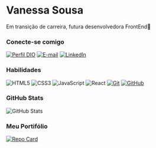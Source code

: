 # Vanessa Sousa

Em transição de carreira, futura desenvolvedora FrontEnd👾

### Conecte-se comigo
[![Perfil DIO](https://img.shields.io/badge/-Meu%20Perfil%20na%20DIO-923DFF?style=for-the-badge)](https://web.dio.me/users/vanessasousa_pro?tab=achievements)
[![E-mail](https://img.shields.io/badge/-Email-923DFF?style=for-the-badge&logo=microsoft-outlook&logoColor=white)](mailto:vanessasousa.pro@gmail.com)
[![LinkedIn](https://img.shields.io/badge/-LinkedIn-923DFF?style=for-the-badge&logo=linkedin&logoColor=white)](https://www.linkedin.com/in/vanessa-sousa-pro/?originalSubdomain=br)

### Habilidades
![HTML5](https://img.shields.io/badge/HTML-923DFF?style=for-the-badge&logo=html5&logoColor=white)
![CSS3](https://img.shields.io/badge/CSS3-923DFF?style=for-the-badge&logo=css3&logoColor=white)
![JavaScript](https://img.shields.io/badge/JavaScript-923DFF?style=for-the-badge&logo=javascript&logoColor=white)
![React](https://img.shields.io/badge/React-923DFF?style=for-the-badge&logo=react&logoColor=white)
[![Git](https://img.shields.io/badge/Git-923DFF?style=for-the-badge&logo=git&logoColor=white)](https://git-scm.com/doc)
[![GitHub](https://img.shields.io/badge/GitHub-923DFF?style=for-the-badge&logo=github&logoColor=white)](https://docs.github.com/)

### GitHub Stats
![GitHub Stats](https://github-readme-stats.vercel.app/api?username=vanessasousapro&theme=transparent&bg_color=923DFF&border_color=#000&show_icons=true&icon_color=FFF&title_color=FFF&text_color=FFF&hide_title=true&hide=stars)

### Meu Portifólio
[![Repo Card](https://github-readme-stats.vercel.app/api/pin/?username=vanessasousapro&repo=portifolio-VSP&bg_color=923DFF&border_color=white&show_icons=true&icon_color=FFF&title_color=FFF&text_color=FFF)](https://github.com/vanessasousapro/portifolio-VSP)
